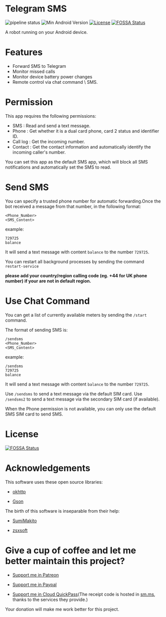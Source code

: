 # Telegram SMS

![pipeline status](https://badges.git.reallct.com/qwe7002/telegram-sms/badges/master/pipeline.svg)
![Min Android Version](https://img.shields.io/badge/android-22+-orange.svg)
[![License](https://img.shields.io/badge/License-BSD%203--Clause-blue.svg)](https://github.com/qwe7002/telegram-sms/blob/master/LICENSE)
[![FOSSA Status](https://app.fossa.io/api/projects/git%2Bgithub.com%2Fqwe7002%2Ftelegram-sms.svg?type=shield)](https://app.fossa.io/projects/git%2Bgithub.com%2Fqwe7002%2Ftelegram-sms?ref=badge_shield)

A robot running on your Android device.


Features
========

- Forward SMS to Telegram
- Monitor missed calls
- Monitor device battery power changes
- Remote control via chat command \ SMS.

Permission
==========

This app requires the following permissions:

- SMS : Read and send a text message.
- Phone : Get whether it is a dual card phone, card 2 status and identifier ID.
- Call log : Get the incoming number.
- Contact : Get the contact information and automatically identify the incoming caller's number.

You can set this app as the default SMS app, which will block all SMS notifications and automatically set the SMS to read.

Send SMS
========

You can specify a trusted phone number for automatic forwarding.Once the bot received a message from that number, in the following format:

```
<Phone_Number>
<SMS_Content>
```
example:
```
729725
balance
```

It will send a text message with content `balance` to the number `729725`.

You can restart all background processes by sending the command `restart-service`

**please add your country/region calling code (eg. +44 for UK phone number) if your are not in default region.**

Use Chat Command
================

You can get a list of currently available meters by sending the `/start` command.

The format of sending SMS is:

```
/sendsms
<Phone_Number>
<SMS_Content>
```
example:
```
/sendsms
729725
balance
```
It will send a text message with content `balance` to the number `729725`.

Use `/sendsms` to send a text message via the default SIM card. Use `/sendsms2` to send a text message via the secondary SIM card (if available).

When the Phone permission is not available, you can only use the default SMS SIM card to send SMS.

License
=======

[![FOSSA Status](https://app.fossa.io/api/projects/git%2Bgithub.com%2Fqwe7002%2Ftelegram-sms.svg?type=large)](https://app.fossa.io/projects/git%2Bgithub.com%2Fqwe7002%2Ftelegram-sms?ref=badge_large)

Acknowledgements
================
This software uses these open source libraries:

- [okhttp](https://github.com/square/okhttp)

- [Gson](https://github.com/google/gson)

The birth of this software is inseparable from their help:

- [SumiMakito](https://github.com/SumiMakito)

- [zsxsoft](https://github.com/zsxsoft)


Give a cup of coffee and let me better maintain this project?
=============================================================

- [Support me in Patreon](https://www.patreon.com/user?u=16899295)

- [Support me in Paypal](https://paypal.me/qwe7002)

- [Support me in Cloud QuickPass](https://i.loli.net/2019/02/21/5c6d812840bac.png)(The receipt code is hosted in [sm.ms](https://sm.ms), thanks to the services they provide.)

Your donation will make me work better for this project.